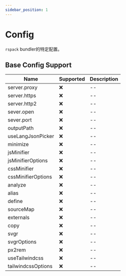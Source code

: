 ```yaml
---
sidebar_position: 1
---
```


# Config

`rspack` bundler的特定配置。

## Base Config Support

| Name | Supported | Description |
|--------------------|-----------|-------------|
| server.proxy | ❌ | -- |
| server.https | ❌ | -- |
| server.http2 | ❌ | -- |
| sever.open | ❌ | -- |
| sever.port | ❌ | -- |
| outputPath | ❌ | -- |
| useLangJsonPicker | ❌ | -- |
| minimize | ❌ | -- |
| jsMinifier | ❌ | -- |
| jsMinifierOptions | ❌ | -- |
| cssMinifier | ❌ | -- |
| cssMinifierOptions | ❌ | -- |
| analyze | ❌ | -- |
| alias | ❌ | -- |
| define | ❌ | -- |
| sourceMap | ❌ | -- |
| externals | ❌ | -- |
| copy | ❌ | -- |
| svgr | ❌ | -- |
| svgrOptions | ❌ | -- |
| px2rem | ❌ | -- |
| useTailwindcss | ❌ | -- |
| tailwindcssOptions | ❌ | -- |
